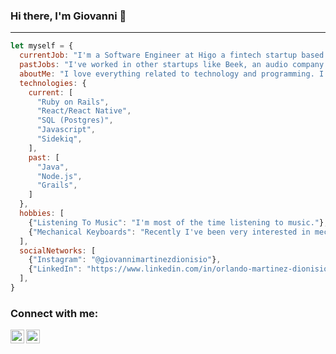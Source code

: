 ### Hi there, I'm Giovanni 👋

___

```javascript
let myself = {
  currentJob: "I'm a Software Engineer at Higo a fintech startup based in Mexico.",
  pastJobs: "I've worked in other startups like Beek, an audio company for personal development.",
  aboutMe: "I love everything related to technology and programming. I'm continuously learning new things. ",
  technologies: {
    current: [
      "Ruby on Rails",
      "React/React Native",
      "SQL (Postgres)",
      "Javascript",
      "Sidekiq",
    ],
    past: [
      "Java",
      "Node.js",
      "Grails",
    ]
  },
  hobbies: [
    {"Listening To Music": "I'm most of the time listening to music."},
    {"Mechanical Keyboards": "Recently I've been very interested in mechanical keyboards modding."},
  ],
  socialNetworks: [
    {"Instagram": "@giovannimartinezdionisio"},
    {"LinkedIn": "https://www.linkedin.com/in/orlando-martinez-dionisio/"},
  ],
}
```

### Connect with me:

[<img align="left" alt="Gmail" width="22px" src="https://cdn.jsdelivr.net/npm/simple-icons@v3/icons/gmail.svg" />][gmail]
[<img align="left" alt="LinkedIn | LinkedIn" width="22px" src="https://cdn.jsdelivr.net/npm/simple-icons@v3/icons/linkedin.svg" />][linkedin]

[gmail]: mailto:orlandomartinezdionisio@gmail.com
[linkedin]: https://linkedin.com/in/orlando-martinez-dionisio
[stackoverflow]: https://es.stackoverflow.com/users/102102/orlandomartinez
